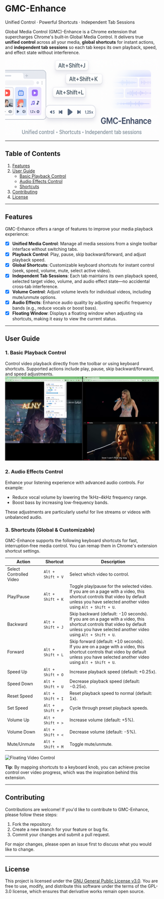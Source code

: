 # GMC-Enhance

Unified Control · Powerful Shortcuts · Independent Tab Sessions

Global Media Control (GMC)-Enhance is a Chrome extension that supercharges Chrome's built‑in Global Media Control. It delivers true **unified control** across all your media, **global shortcuts** for instant actions, and **independent tab sessions** so each tab keeps its own playback, speed, and effect state without interference.

![Logo](docs/imgs/banner.png)

---

## Table of Contents

1. [Features](#features)
2. [User Guide](#user-guide)
   - [Basic Playback Control](#1-basic-playback-control)
   - [Audio Effects Control](#2-audio-effects-control)
   - [Shortcuts](#3-shortcuts)
3. [Contributing](#contributing)
4. [License](#license)

---

## Features

GMC-Enhance offers a range of features to improve your media playback experience:

- [x] **Unified Media Control**: Manage all media sessions from a single toolbar interface without switching tabs.
- [x] **Playback Control**: Play, pause, skip backward/forward, and adjust playback speed.
- [x] **Global Shortcuts**: Customizable keyboard shortcuts for instant control (seek, speed, volume, mute, select active video).
- [x] **Independent Tab Sessions**: Each tab maintains its own playback speed, selected target video, volume, and audio effect state—no accidental cross‑tab interference.
- [x] **Volume Control**: Adjust volume levels for individual videos, including mute/unmute options.
- [x] **Audio Effects**: Enhance audio quality by adjusting specific frequency bands (e.g., reduce vocals or boost bass).
- [x] **Floating Window**: Displays a floating window when adjusting via shortcuts, making it easy to view the current status.

---

## User Guide

### 1. Basic Playback Control

Control video playback directly from the toolbar or using keyboard shortcuts. Supported actions include play, pause, skip backward/forward, and speed adjustments.
![Popup Page](docs/imgs/popup-page.png)

### 2. Audio Effects Control

Enhance your listening experience with advanced audio controls. For example:

- Reduce vocal volume by lowering the 1kHz–4kHz frequency range.
- Boost bass by increasing low-frequency bands.

These adjustments are particularly useful for live streams or videos with unbalanced audio.

### 3. Shortcuts (Global & Customizable)

GMC-Enhance supports the following keyboard shortcuts for fast, interruption‑free media control. You can remap them in Chrome's extension shortcut settings.

| Action                  | Shortcut            | Description                                                                                                      |
|-------------------------|---------------------|------------------------------------------------------------------------------------------------------------------|
| Select Controlled Video | `Alt + Shift + V`   | Select which video to control.                                                                                   |
| Play/Pause              | `Alt + Shift + K`   | Toggle play/pause for the selected video.<br>If you are on a page with a video, this shortcut controls that video by default unless you have selected another video using `Alt + Shift + U`. |
| Backward                | `Alt + Shift + J`   | Skip backward (default: -10 seconds).<br>If you are on a page with a video, this shortcut controls that video by default unless you have selected another video using `Alt + Shift + U`.      |
| Forward                 | `Alt + Shift + L`   | Skip forward (default: +10 seconds).<br>If you are on a page with a video, this shortcut controls that video by default unless you have selected another video using `Alt + Shift + U`.       |
| Speed Up                | `Alt + Shift + O`   | Increase playback speed (default: +0.25x).                                                                       |
| Speed Down              | `Alt + Shift + U`   | Decrease playback speed (default: -0.25x).                                                                       |
| Reset Speed             | `Alt + Shift + I`   | Reset playback speed to normal (default: 1x).                                                                    |
| Set Speed               | `Alt + Shift + P`   | Cycle through preset playback speeds.                                                                            |
| Volume Up               | `Alt + Shift + >`   | Increase volume (default: +5%).                                                                                |
| Volume Down             | `Alt + Shift + <`   | Decrease volume (default: -5%).                                                                                 |
| Mute/Unmute             | `Alt + Shift + M`   | Toggle mute/unmute.                                                                                              |

![Floating Video Control](docs/imgs/video_float_card.gif)

**Tip**: By mapping shortcuts to a keyboard knob, you can achieve precise control over video progress, which was the inspiration behind this extension.

---

## Contributing

Contributions are welcome! If you'd like to contribute to GMC-Enhance, please follow these steps:

1. Fork the repository.
2. Create a new branch for your feature or bug fix.
3. Commit your changes and submit a pull request.

For major changes, please open an issue first to discuss what you would like to change.

---

## License

This project is licensed under the [GNU General Public License v3.0](https://www.gnu.org/licenses/gpl-3.0.en.html). You are free to use, modify, and distribute this software under the terms of the GPL-3.0 license, which ensures that derivative works remain open source.
